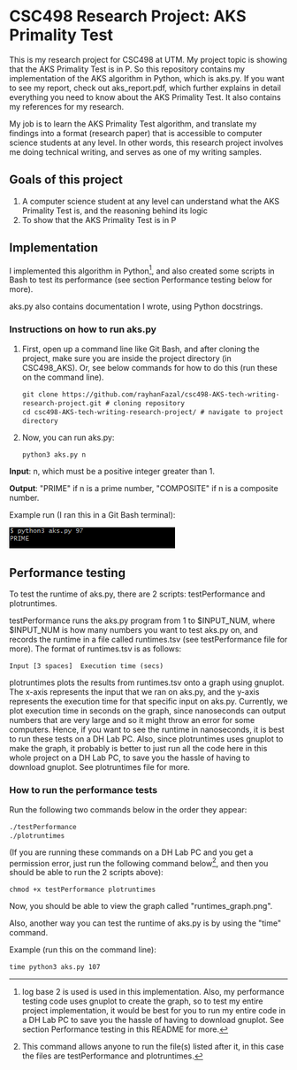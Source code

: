 # CSC498 Research Project: AKS Primality Test
This is my research project for CSC498 at UTM. My project topic is showing that the AKS Primality Test is in P. So this repository contains my implementation of the AKS algorithm in Python, which is aks.py. If you want to see my report, check out aks_report.pdf, which further explains in detail everything you need to know about the AKS Primality Test. It also contains my references for my research.

My job is to learn the AKS Primality Test algorithm, and translate my findings into a format (research paper) that is accessible to computer science students at any level. In other words, this research project involves
me doing technical writing, and serves as one of my writing samples.

## Goals of this project ##
1. A computer science student at any level can understand what the AKS Primality Test is, and the reasoning behind its logic
2. To show that the AKS Primality Test is in P


## Implementation ##
I implemented this algorithm in Python[^1], and also created some scripts in Bash to test its performance (see section Performance testing below for more).

aks.py also contains documentation I wrote, using Python docstrings.

### Instructions on how to run aks.py ###

1. First, open up a command line like Git Bash, and after cloning the project, make sure you are inside the project directory (in CSC498_AKS). Or, see below commands for how to do this (run these on the command line).

       git clone https://github.com/rayhanFazal/csc498-AKS-tech-writing-research-project.git # cloning repository
       cd csc498-AKS-tech-writing-research-project/ # navigate to project directory

3. Now, you can run aks.py:

       python3 aks.py n

**Input**: n, which must be a positive integer greater than 1.

**Output**: "PRIME" if n is a prime number, "COMPOSITE" if n is a composite number.

Example run (I ran this in a Git Bash terminal):

![Running aks.py on a specific input](aks_example_run.png)


## Performance testing ##
To test the runtime of aks.py, there are 2 scripts: testPerformance and plotruntimes.

testPerformance runs the aks.py program from 1 to $INPUT_NUM, where $INPUT_NUM is how many numbers you want to test aks.py on, and records the runtime in a file called runtimes.tsv (see testPerformance file for more). The format of runtimes.tsv is as follows:

    Input [3 spaces]  Execution time (secs)

plotruntimes plots the results from runtimes.tsv onto a graph using gnuplot. The x-axis represents the input that we ran on aks.py, and the y-axis represents the execution time for that specific input on aks.py.
Currently, we plot execution time in seconds on the graph, since nanoseconds can output numbers that are very large and so it might throw an error for some computers. Hence, if you want to see the runtime in nanoseconds, it is best to run these tests on a DH Lab PC. Also, since plotruntimes uses gnuplot to make the graph, it probably is better to just run all the code here in this whole project on a DH Lab PC, to save you the hassle of having to download gnuplot. See plotruntimes file for more.

### How to run the performance tests ###
Run the following two commands below in the order they appear:

    ./testPerformance
    ./plotruntimes
(If you are running these commands on a DH Lab PC and you get a permission error, just run the following command below[^2], and then you should be able to run the 2 scripts above):

    chmod +x testPerformance plotruntimes
Now, you should be able to view the graph called "runtimes_graph.png".

Also, another way you can test the runtime of aks.py is by using the "time" command. 

Example (run this on the command line):

    time python3 aks.py 107

[^1]: log base 2 is used is used in this implementation. Also, my performance testing code uses gnuplot to create the graph, so to test my entire project implementation, it would be best for you to run my entire code in a DH Lab PC to save you the hassle of having to download gnuplot. See section Performance testing in this README for more.

[^2]: This command allows anyone to run the file(s) listed after it, in this case the files are testPerformance and plotruntimes.

